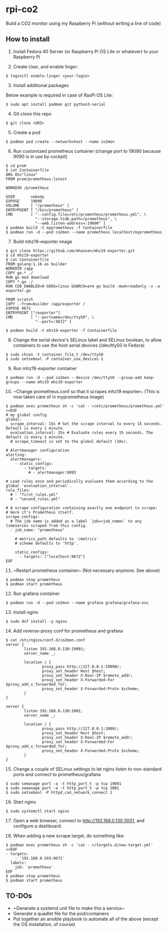 # rpi-co2
Build a CO2 monitor using my Raspberry Pi (without writing a line of code)

## How to install

1. Install Fedora 40 Server (or Raspberry Pi OS Lite or whatever) to your Raspberry Pi

2. Create User, and enable linger:
```
$ loginctl enable-linger <your-login>
```

3. Install additional packages

Below example is required in case of RasPi OS Lite:
```
$ sudo apt install podman git python3-serial
```

4. Git clone this repo
```
$ git clone <URI>
```

5. Create a pod
```
$ podman pod create --network=host --name co2mon
```

6. Run customized prometheus container (change port to 19090 because 9090 is in use by cockpit)
```
$ cd prom
$ cat Containerfile
ARG OS="linux"
FROM prom/prometheus:latest

WORKDIR /prometheus

USER       nobody
EXPOSE     19090
VOLUME     [ "/prometheus" ]
ENTRYPOINT [ "/bin/prometheus" ]
CMD        [ "--config.file=/etc/prometheus/prometheus.yml", \
             "--storage.tsdb.path=/prometheus", \
             "--web.listen-address=:19090" ]
$ podman build -t myprometheus -f Containerfile
$ podman run -d --pod co2mon --name prometheus localhost/myprometheus
```

7. Build mhz19-exporter image
```
$ git clone https://github.com/mhansen/mhz19-exporter.git
$ cd mhz19-exporter
$ cat Containerfile
FROM golang:1.16 as builder
WORKDIR /app
COPY go.* ./
RUN go mod download
COPY *.go ./
RUN CGO_ENABLED=0 GOOS=linux GOARCH=arm go build -mod=readonly -v -a exporter.go

FROM scratch
COPY --from=builder /app/exporter /
EXPOSE 9672
ENTRYPOINT ["/exporter"]
CMD        [ "--portname=/dev/ttyS0", \
             "--port=:9672" ]

$ podman build -t mhz19-exporter -f Containerfile
```

8. Change the serial device's SELinux label and SELinux boolean, to allow containers to use the host serial devices (/dev/ttyS0 in Fedora)
```
$ sudo chcon -t container_file_t /dev/ttyS0
$ sudo setsebool -P container_use_devices 1
```

9. Run mhz19-exporter container
```
$ podman run -d --pod co2mon --device /dev/ttyS0 --group-add keep-groups --name mhz19 mhz19-exporter
```

10. ~Change prometheus.conf so that it scrapes mhz19 exporter~ (This is now taken care of in myprometheus image)
```
$ podman exec prometheus sh -c 'cat - >/etc/prometheus/prometheus.yml' <<EOF
# my global config
global:
  scrape_interval: 15s # Set the scrape interval to every 15 seconds. Default is every 1 minute.
  evaluation_interval: 15s # Evaluate rules every 15 seconds. The default is every 1 minute.
  # scrape_timeout is set to the global default (10s).

# Alertmanager configuration
alerting:
  alertmanagers:
    - static_configs:
        - targets:
          # - alertmanager:9093

# Load rules once and periodically evaluate them according to the global 'evaluation_interval'.
rule_files:
  # - "first_rules.yml"
  # - "second_rules.yml"

# A scrape configuration containing exactly one endpoint to scrape:
# Here it's Prometheus itself.
scrape_configs:
  # The job name is added as a label `job=<job_name>` to any timeseries scraped from this config.
  - job_name: "prometheus"

    # metrics_path defaults to '/metrics'
    # scheme defaults to 'http'.

    static_configs:
      - targets: ["localhost:9672"]
EOF
```

11. ~Restart prometheus container~ (Not necessary anymore. See above)
```
$ podman stop prometheus
$ podman start prometheus
```

12. Run grafana container
```
$ podman run -d --pod co2mon --name grafana grafana/grafana-oss
```

13. Install nginx
```
$ sudo dnf install -y nginx
```

14. Add reverse-proxy conf for prometheus and grafana
```
$ cat /etc/nginx/conf.d/co2mon.conf
server {
        listen 192.168.0.130:19091;
        server_name _;

        location / {
                proxy_pass http://127.0.0.1:19090/;
                proxy_set_header Host $host;
                proxy_set_header X-Real-IP $remote_addr;
                proxy_set_header X-Forwarded-For $proxy_add_x_forwarded_for;
                proxy_set_header X-Forwarded-Proto $scheme;
        }
}

server {
        listen 192.168.0.130:3001;
        server_name _;

        location / {
                proxy_pass http://127.0.0.1:3000/;
                proxy_set_header Host $host;
                proxy_set_header X-Real-IP $remote_addr;
                proxy_set_header X-Forwarded-For $proxy_add_x_forwarded_for;
                proxy_set_header X-Forwarded-Proto $scheme;
        }
}
```

15. Change a couple of SELinux settings to let nginx listen to non-standard ports and connect to prometheus/grafana
```
$ sudo semanage port -a -t http_port_t -p tcp 19091
$ sudo semanage port -a -t http_port_t -p tcp 3001
$ sudo setsebool -P httpd_can_network_connect 1
```

16. Start nginx
```
$ sudo systemctl start nginx
```

17. Open a web browser, connect to http://192.168.0.130:3001, and configure a dashboard.

18. When adding a new scrape target, do something like:
```
$ podman exec prometheus sh -c 'cat - >/targets.d/new-target.yml' <<EOF
- targets:
    - '192.168.0.XXX:9672'
  labels:
    job: 'prometheus'
EOF
$ podman stop prometheus
$ podman start prometheus
```

## TO-DOs
* ~Generate a systemd unit file to make this a service~
* Generate a quadlet file for the pod/containers
* Put together an ansible playbook to automate all of the above (except the OS installation, of course)
